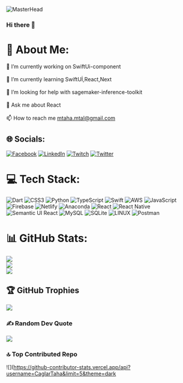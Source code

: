 ![MasterHead](https://camo.githubusercontent.com/422c8c98b9583219958a791ade62fd107b6f208f8814f940687d40c75cc98e2b/68747470733a2f2f63646e2e6472696262626c652e636f6d2f75736572732f3932363533372f73637265656e73686f74732f343530323932342f6d656469612f37396532366162623366623835623432663237323263663232646130393564632e676966)
### Hi there 👋

# 💫 About Me:
🔭 I’m currently working on SwiftUi-component<br><br>🌱 I’m currently learning SwiftUİ,React,Next<br><br>🤝 I’m looking for help with sagemaker-inference-toolkit<br><br>💬 Ask me about React<br><br>📫 How to reach me mtaha.mtal@gmail.com


## 🌐 Socials:
[![Facebook](https://img.shields.io/badge/Facebook-%231877F2.svg?logo=Facebook&logoColor=white)](https://facebook.com/CaglarTaha) [![LinkedIn](https://img.shields.io/badge/LinkedIn-%230077B5.svg?logo=linkedin&logoColor=white)](https://linkedin.com/in/muhammed-taha-çağlar) [![Twitch](https://img.shields.io/badge/Twitch-%239146FF.svg?logo=Twitch&logoColor=white)](https://twitch.tv/Eiirene) [![Twitter](https://img.shields.io/badge/Twitter-%231DA1F2.svg?logo=Twitter&logoColor=white)](https://twitter.com/CaglarTaha1) 

# 💻 Tech Stack:
![Dart](https://img.shields.io/badge/dart-%230175C2.svg?style=for-the-badge&logo=dart&logoColor=white) ![CSS3](https://img.shields.io/badge/css3-%231572B6.svg?style=for-the-badge&logo=css3&logoColor=white) ![Python](https://img.shields.io/badge/python-3670A0?style=for-the-badge&logo=python&logoColor=ffdd54) ![TypeScript](https://img.shields.io/badge/typescript-%23007ACC.svg?style=for-the-badge&logo=typescript&logoColor=white) ![Swift](https://img.shields.io/badge/swift-F54A2A?style=for-the-badge&logo=swift&logoColor=white) ![AWS](https://img.shields.io/badge/AWS-%23FF9900.svg?style=for-the-badge&logo=amazon-aws&logoColor=white) ![JavaScript](https://img.shields.io/badge/javascript-%23323330.svg?style=for-the-badge&logo=javascript&logoColor=%23F7DF1E) ![Firebase](https://img.shields.io/badge/firebase-%23039BE5.svg?style=for-the-badge&logo=firebase) ![Netlify](https://img.shields.io/badge/netlify-%23000000.svg?style=for-the-badge&logo=netlify&logoColor=#00C7B7) ![Anaconda](https://img.shields.io/badge/Anaconda-%2344A833.svg?style=for-the-badge&logo=anaconda&logoColor=white) ![React](https://img.shields.io/badge/react-%2320232a.svg?style=for-the-badge&logo=react&logoColor=%2361DAFB) ![React Native](https://img.shields.io/badge/react_native-%2320232a.svg?style=for-the-badge&logo=react&logoColor=%2361DAFB) ![Semantic UI React](https://img.shields.io/badge/Semantic%20UI%20React-%2335BDB2.svg?style=for-the-badge&logo=SemanticUIReact&logoColor=white) ![MySQL](https://img.shields.io/badge/mysql-%2300f.svg?style=for-the-badge&logo=mysql&logoColor=white) ![SQLite](https://img.shields.io/badge/sqlite-%2307405e.svg?style=for-the-badge&logo=sqlite&logoColor=white) ![LINUX](https://img.shields.io/badge/Linux-FCC624?style=for-the-badge&logo=linux&logoColor=black) ![Postman](https://img.shields.io/badge/Postman-FF6C37?style=for-the-badge&logo=postman&logoColor=white)
# 📊 GitHub Stats:
![](https://github-readme-stats.vercel.app/api?username=CaglarTaha&theme=dark&hide_border=false&include_all_commits=false&count_private=false)<br/>
![](https://github-readme-streak-stats.herokuapp.com/?user=CaglarTaha&theme=dark&hide_border=false)<br/>
![](https://github-readme-stats.vercel.app/api/top-langs/?username=CaglarTaha&theme=dark&hide_border=false&include_all_commits=false&count_private=false&layout=compact)

## 🏆 GitHub Trophies
![](https://github-profile-trophy.vercel.app/?username=CaglarTaha&theme=radical&no-frame=false&no-bg=true&margin-w=4)

### ✍️ Random Dev Quote
![](https://quotes-github-readme.vercel.app/api?type=horizontal&theme=radical)

### 🔝 Top Contributed Repo
![](https://github-contributor-stats.vercel.app/api?username=CaglarTaha&limit=5&theme=dark
